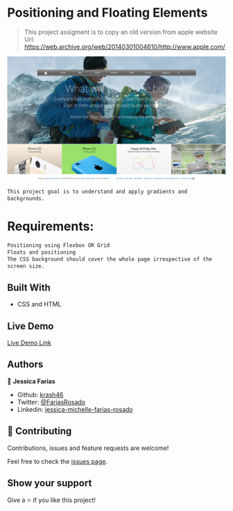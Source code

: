 # Positioning and Floating Elements

> This project assigment is to copy an old version from apple website
Url: https://web.archive.org/web/20140301004610/http://www.apple.com/

![screenshot](/assets/images/screenshot.png)

    This project goal is to understand and apply gradients and backgrounds.

# Requirements:
    Positioning using Flexbox OR Grid
    Floats and positioning
    The CSS background should cover the whole page irrespective of the screen size.

## Built With

- CSS and HTML

## Live Demo

[Live Demo Link](https://raw.githack.com/krash46/AppleProject/homePage/index.html)





## Authors

👤 **Jessica Farias**

- Github: [krash46](https://github.com/krash46)
- Twitter: [@FariasRosado](https://twitter.com/FariasRosado)
- Linkedin: [jessica-michelle-farias-rosado](https://www.linkedin.com/in/jessica-michelle-farias-rosado/)

## 🤝 Contributing

Contributions, issues and feature requests are welcome!

Feel free to check the [issues page](issues/).

## Show your support

Give a ⭐️ if you like this project!
